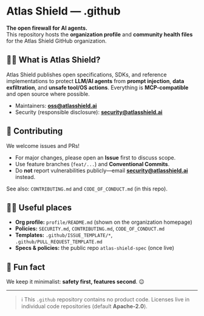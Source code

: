 # Atlas Shield — .github

**The open firewall for AI agents.**  
This repository hosts the **organization profile** and **community health files** for the Atlas Shield GitHub organization.

## 🙋‍♀️ What is Atlas Shield?
Atlas Shield publishes open specifications, SDKs, and reference implementations to protect **LLM/AI agents** from **prompt injection**, **data exfiltration**, and **unsafe tool/OS actions**. Everything is **MCP-compatible** and open source where possible.

- Maintainers: **oss@atlasshield.ai**  
- Security (responsible disclosure): **security@atlasshield.ai**

## 🌈 Contributing
We welcome issues and PRs!
- For major changes, please open an **Issue** first to discuss scope.
- Use feature branches (`feat/...`) and **Conventional Commits**.
- Do **not** report vulnerabilities publicly—email **security@atlasshield.ai** instead.

See also: `CONTRIBUTING.md` and `CODE_OF_CONDUCT.md` (in this repo).

## 👩‍💻 Useful places
- **Org profile:** `profile/README.md` (shown on the organization homepage)  
- **Policies:** `SECURITY.md`, `CONTRIBUTING.md`, `CODE_OF_CONDUCT.md`  
- **Templates:** `.github/ISSUE_TEMPLATE/*`, `.github/PULL_REQUEST_TEMPLATE.md`  
- **Specs & policies:** the public repo `atlas-shield-spec` (once live)

## 🍿 Fun fact
We keep it minimalist: **safety first, features second**. 😉

---

> ℹ️ This `.github` repository contains no product code. Licenses live in individual code repositories (default **Apache-2.0**).
